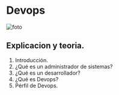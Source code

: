 # Devops

<!--foto de portada -->  
![foto](imágenes/cursointroducciondepovs.png)
## Explicacion y teoria.
1. Introducción.
2. ¿Qué es un administrador de sistemas?
3. ¿Qué es un desarrollador?
4. ¿Qué es Devops?
5.  Pérfil de Devops.
